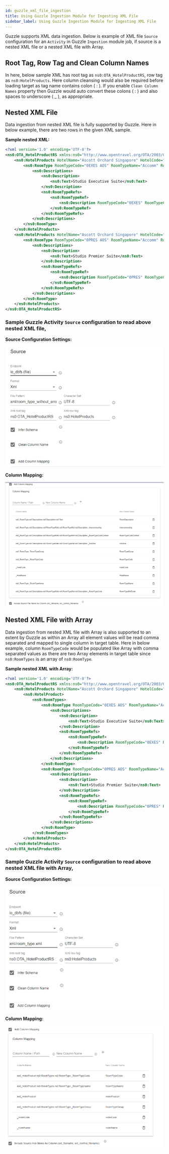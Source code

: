 ```yaml
---
id: guzzle_xml_file_ingestion
title: Using Guzzle Ingestion Module for Ingesting XML File
sidebar_label: Using Guzzle Ingestion Module for Ingesting XML File
---
```


Guzzle supports XML data ingestion. Below is example of XML file `Source` configuration for an `Activity` in Guzzle `Ingestion` module job, if source is a nested XML file or a nested XML file with Array.

## Root Tag, Row Tag and Clean Column Names

In here, below sample XML has root tag as `ns0:OTA_HotelProductRS`, row tag as `ns0:HotelProducts`. Here column cleansing would also be required before loading target as tag name contains colon ( : ). If you enable `Clean Column Names` property then Guzzle would auto convert these colons ( : ) and also spaces to underscore ( _ ), as appropriate.

## Nested XML File

Data ingestion from nested XML file is fully supported by Guzzle. Here in below example, there are two rows in the given XML sample.

**Sample nested XML:**

```xml
<?xml version='1.0' encoding='UTF-8'?>
<ns0:OTA_HotelProductRS xmlns:ns0="http://www.opentravel.org/OTA/2003/05">
    <ns0:HotelProducts HotelName="Ascott Orchard Singapore" HotelCode="SG74">
        <ns0:RoomType RoomTypeCode="0EXES AOS" RoomTypeName="Accomm" RoomTypeGroup="0BRM|Studio">
            <ns0:Descriptions>
                <ns0:Description>
                    <ns0:Text>Studio Executive Suite</ns0:Text>
                </ns0:Description>
                <ns0:RoomTypeRefs>
                    <ns0:RoomTypeRef>
                        <ns0:Description RoomTypeCode="0EXES" RoomTypeCodeContext="CustomEDP" InActive="false" Interconnecting="false"/>
                    </ns0:RoomTypeRef>
                </ns0:RoomTypeRefs>
            </ns0:Descriptions>
        </ns0:RoomType>
	</ns0:HotelProducts>
	<ns0:HotelProducts HotelName="Ascott Orchard Singapore" HotelCode="SG74">
        <ns0:RoomType RoomTypeCode="0PRES AOS" RoomTypeName="Accomm" RoomTypeGroup="0BRM|Studio">
            <ns0:Descriptions>
                <ns0:Description>
                    <ns0:Text>Studio Premier Suite</ns0:Text>
                </ns0:Description>
                <ns0:RoomTypeRefs>
                    <ns0:RoomTypeRef>
                        <ns0:Description RoomTypeCode="0PRES" RoomTypeCodeContext="CustomEDP" InActive="false" Interconnecting="false"/>
                    </ns0:RoomTypeRef>
                </ns0:RoomTypeRefs>
            </ns0:Descriptions>
        </ns0:RoomType>
    </ns0:HotelProducts>
</ns0:OTA_HotelProductRS>
```

### Sample Guzzle Activity `Source` configuration to read above nested XML file,

**Source Configuration Settings:**

![Activity_Config_For_XML_Ingestion1](https://github.com/justanalytics/guzzle-docs/blob/guzzle-doc-update-chandra/website/static/img/docs/Activity_Config_For_XML_Ingestion1.PNG)

**Column Mapping:**

![Activity_Config_For_XML_Ingestion2](https://github.com/justanalytics/guzzle-docs/blob/guzzle-doc-update-chandra/website/static/img/docs/Activity_Config_For_XML_Ingestion2.PNG)

## Nested XML File with Array

Data ingestion from nested XML file with Array is also supported to an extent by Guzzle as within an Array all element values will be read comma separated and mapped to single column in target table. Here in below example, column `RoomTypeCode` would be populated like Array with comma separated values as there are two Array elements in target table since `ns0:RoomTypes` is an array of `ns0:RoomType`.

**Sample nested XML with Array:**

```xml
<?xml version='1.0' encoding='UTF-8'?>
<ns0:OTA_HotelProductRS xmlns:ns0="http://www.opentravel.org/OTA/2003/05">
    <ns0:HotelProducts HotelName="Ascott Orchard Singapore" HotelCode="SG74">
        <ns0:HotelProduct>
            <ns0:RoomTypes>
                <ns0:RoomType RoomTypeCode="0EXES AOS" RoomTypeName="Accomm" RoomTypeGroup="0BRM|Studio">
                    <ns0:Descriptions>
                        <ns0:Description>
                            <ns0:Text>Studio Executive Suite</ns0:Text>
                        </ns0:Description>
                        <ns0:RoomTypeRefs>
                            <ns0:RoomTypeRef>
                                <ns0:Description RoomTypeCode="0EXES" RoomTypeCodeContext="CustomEDP" InActive="false" Interconnecting="false"/>
                            </ns0:RoomTypeRef>
                        </ns0:RoomTypeRefs>
                    </ns0:Descriptions>
                </ns0:RoomType>
                <ns0:RoomType RoomTypeCode="0PRES AOS" RoomTypeName="Accomm" RoomTypeGroup="0BRM|Studio">
                    <ns0:Descriptions>
                        <ns0:Description>
                            <ns0:Text>Studio Premier Suite</ns0:Text>
                        </ns0:Description>
                        <ns0:RoomTypeRefs>
                            <ns0:RoomTypeRef>
                                <ns0:Description RoomTypeCode="0PRES" RoomTypeCodeContext="CustomEDP" InActive="false" Interconnecting="false"/>
                            </ns0:RoomTypeRef>
                        </ns0:RoomTypeRefs>
                    </ns0:Descriptions>
                </ns0:RoomType>
            </ns0:RoomTypes>
        </ns0:HotelProduct>
    </ns0:HotelProducts>
</ns0:OTA_HotelProductRS>
```

### Sample Guzzle Activity `Source` configuration to read above nested XML file with Array,

**Source Configuration Settings:**

![Activity_Config_For_XML_Array_Ingestion1](https://github.com/justanalytics/guzzle-docs/blob/guzzle-doc-update-chandra/website/static/img/docs/Activity_Config_For_XML_Array_Ingestion1.PNG)

**Column Mapping:**

![Activity_Config_For_XML_Array_Ingestion2](https://github.com/justanalytics/guzzle-docs/blob/guzzle-doc-update-chandra/website/static/img/docs/Activity_Config_For_XML_Array_Ingestion2.PNG)
